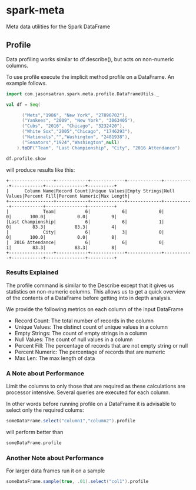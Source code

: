 # spark-meta

Meta data utilities for the Spark DataFrame


## Profile

Data profiling works similar to df.describe(), but acts on non-numeric columns.

To use profile execute the implicit method profile on a DataFrame.  An example follows.

```scala
import com.jasonsatran.spark.meta.profile.DataFrameUtils._

val df = Seq(

      ("Mets","1986", "New York", "27896702"),
      ("Yankees", "2009", "New York", "3063405"),
      ("Cubs", "2016", "Chicago", "3232420"),
      ("White Sox","2005","Chicago", "1746293"),
      ("Nationals","","Washington", "2481938"),
      ("Senators","1924","Washington",null)
    ).toDF("Team", "Last Championship", "City", "2016 Attendance")

df.profile.show

```

will produce results like this:

```
+-----------------+------------+-------------+-------------+-----------+------------+---------------+----------+
|      Column Name|Record Count|Unique Values|Empty Strings|Null Values|Percent Fill|Percent Numeric|Max Length|
+-----------------+------------+-------------+-------------+-----------+------------+---------------+----------+
|             Team|           6|            6|            0|          0|       100.0|            0.0|         9|
|Last Championship|           6|            6|            1|          0|        83.3|           83.3|         4|
|             City|           6|            3|            0|          0|       100.0|            0.0|         8|
|  2016 Attendance|           6|            6|            0|          1|        83.3|           83.3|         8|
+-----------------+------------+-------------+-------------+-----------+------------+---------------+----------+
```

### Results Explained

The profile command is similar to the Describe except that it gives us statistics on non-numeric columns. This allows us to get a quick overview of the contents of a DataFrame before getting into in depth analysis.

We provide the following metrics on each column of the input DataFrame

- Record Count:  The total number of records in the column
- Unique Values:  The distinct count of unique values in a column
- Empty Strings:  The count of empty strings in a column
- Null Values:  The count of null values in a column
- Percent Fill:  The percentage of records that are not empty string or null
- Percent Numeric:  The percentage of records that are numeric
- Max Len:  The max length of data


### A Note about Performance

Limit the columns to only those that are required as these calculations are processor intensive.  Several queries are executed for each column.

In other words before running profile on a DataFrame it is advisable to select only the required colums:

```scala
someDataFrame.select("column1","column2").profile
```

will perform better than

```scala
someDataFrame.profile
```

### Another Note about Performance

For larger data frames run it on a sample

```scala
someDataFrame.sample(true, .01).select("col1").profile
````
